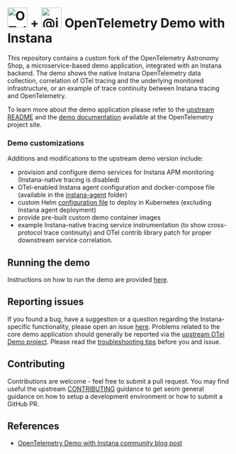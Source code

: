 # <img src="https://opentelemetry.io/img/logos/opentelemetry-logo-nav.png" alt="OTel logo" width="45"> + <img src="https://avatars.githubusercontent.com/u/5128994?s=200&amp;v=4" alt="@instana" width="45" height="45"> OpenTelemetry Demo with Instana

This repository contains a custom fork of the OpenTelemetry Astronomy Shop, a microservice-based demo application, integrated with an Instana backend. The demo shows the native Instana OpenTelemetry data collection, correlation of OTel tracing and the underlying monitored infrastructure, or an example of trace continuity between Instana tracing and OpenTelemetry.

To learn more about the demo application please refer to the [upstream README](../README.md) and the [demo documentation](https://opentelemetry.io/docs/demo/) available at the OpenTelemetry project site.

### Demo customizations

Additions and modifications to the upstream demo version include:

- provision and configure demo services for Instana APM monitoring (Instana-native tracing is disabled)
- OTel-enabled Instana agent configuration and docker-compose file (available in the [instana-agent](../instana-agent) folder)
- custom Helm [configuration file](../instana/values-instana-agent.yaml) to deploy in Kubernetes (excluding Instana agent deployment)
- provide pre-built custom demo container images
- example Instana-native tracing service instrumentation (to show cross-protocol trace continuity) and OTel contrib library patch for proper downstream service correlation.

## Running the demo

Instructions on how to run the demo are provided [here](../instana/deploy-build.md).

## Reporting issues

If you found a bug, have a suggestion or a question regarding the Instana-specific functionality, please open an issue [here](https://github.com/instana/opentelemetry-demo/issues). Problems related to the core demo application should generally be reported via the [upstream OTel Demo project](https://github.com/open-telemetry/opentelemetry-demo/issues). Please read the [troubleshooting tips](../instana/troubleshooting.md) before you and issue.

## Contributing
Contributions are welcome - feel free to submit a pull request. You may find useful the upstream [CONTRIBUTING](https://github.com/instana/opentelemetry-demo/blob/main/CONTRIBUTING.md) guidance to get seom general guidance on how to setup a development environment or how to submit a GitHub PR.

## References
- [OpenTelemetry Demo with Instana community blog post](https://community.ibm.com/community/user/instana/blogs/petr-styblo/2022/12/21/opentelementry-demo?CommunityKey=58f324a3-3104-41be-9510-5b7c413cc48f)
